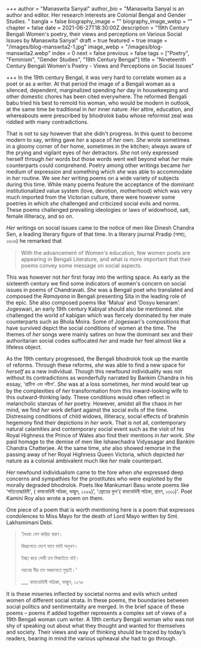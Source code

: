 +++
author = "Manaswita Sanyal"
author_bio = "Manaswita Sanyal is an author and editor. Her research interests are Colonial Bengal and Gender Studies. "
bangla = false
biography_image = ""
biography_image_webp = ""
chapter = false
date = 2021-06-27T18:30:00Z
description = "19th Century Bengali Women's poetry, their views and perceptions on Various Social Issues by Manaswita Sanyal"
draft = true
featured = true
image = "/images/blog-manswita2-1.jpg"
image_webp = "/images/blog-manswita2.webp"
index = 0
next = false
previous = false
tags = ["Poetry", "Feminism", "Gender Studies", "19th Century Bengal"]
title = "Nineteenth Century Bengali Women's Poetry  - Views and Perceptions on Social Issues"

+++
In the 19th century Bengal, it was very hard to correlate women as a poet or as a writer. At that period the image of a Bengali woman as a silenced, dependent, marginalized spending _her_ day in housekeeping and other domestic chores has been cited everywhere. The reformed Bengali babu tried his best to remold his woman, who would be modern in outlook, at the same time be traditional in _her_ inner nature. _Her_ attire, education, and whereabouts were prescribed by bhodrolok babu whose reformist zeal was riddled with many contradictions.

That is not to say however that she didn't progress. In this quest to become modern to say, writing gave _her_ a space of _her_ own. _She_ wrote sometimes in a gloomy corner of _her_ home, sometimes in the kitchen; always aware of the prying and vigilant eyes of _her_ detractors. _She_ not only expressed herself through _her_ words but those words went well beyond what _her_ male counterparts could comprehend. Poetry among other writings became _her_ medium of expression and something which _she_ was able to accommodate in _her_ routine. We see _her_ writing poems on a wide variety of subjects during this time. While many poems feature the acceptance of the dominant institutionalized value system (love, devotion, motherhood) which was very much imported from the Victorian culture, there were however some poetries in which _she_ challenged and criticized social evils and norms. These poems challenged prevailing ideologies or laws of widowhood, sati, female illiteracy, and so on.

_Her_ writings on social issues came to the notice of men like Dinesh Chandra Sen, a leading literary figure of that time. In a literary journal Pradip (আষাঢ়, ১৩০৬) he remarked that

> With the advancement of Women's education, few women poets are appearing in Bengali Literature, and what is more important that their poems convey some message on social aspects.

This was however not _her_ first foray into the writing space. As early as the sixteenth century we find some indicators of women's concern on social issues in poems of Chandravati. _She_ was a Bengali poet who translated and composed the _Ramayana_ in Bengali presenting Sita in the leading role of the epic. She also composed poems like 'Malua' and 'Dosyu kenaram'. Jogeswari, an early 19th century Kabiyal should also be mentioned. she challenged the world of kabigan which was fiercely dominated by her male counterparts such as Bhola Moira. Some of Jogeswari's compositions that have survived depict the social conditions of women at the time. The themes of _her_ songs were mainly satires on how the dominant sex and their authoritarian social codes suffocated _her_ and made _her_ feel almost like a lifeless object.

As the 19th century progressed, the Bengali bhodrolok took up the mantle of reforms. Through these reforms, _she_ was able to find a new space for _herself_ as a new individual. Though this newfound individuality was not without its contradictions as wonderfully narrated by Bankim Chandra in his essay, 'প্রাচীনা এবং নবীনা'. _She_ was at a loss sometimes, _her_ mind would tear up by the complexities of _her_ transformation from this inward-looking wife to this outward-thinking lady. These conditions would often reflect in melancholic stanzas of _her_ poetry. However, amidst all the chaos in her mind, we find _her_ work defiant against the social evils of the time. Distressing conditions of child widows, illiteracy, social effects of brahmin hegemony find their depictions in _her_ work. That is not all, contemporary natural calamities and contemporary social event such as the visit of his Royal Highness the Prince of Wales also find their mentions in _her_ work. _She_ paid homage to the demise of men like Ishawchadra Vidyasagar and Bankim Chandra Chatterjee. At the same time, _she_ also showed remorse in the passing away of her Royal Highness Queen Victoria, which depicted _her_ nature as a colonial ambivalent much like _her_ male counterpart.

_Her_ newfound individualism came to the fore when _she_ expressed deep concerns and sympathies for the prostitutes who were exploited by the morally degraded bhodrolok. Poets like Mankumari Basu wrote poems like ‘পতিতোদ্ধারিনী', ( বামাবোধিনী পত্রিকা, ফাল্গুন, ১২৯৯)’, 'স্রোতের ফুল'( বামাবোধিনী পত্রিকা, শ্রাবণ, ১৩০১)'. Poet Kamini Roy also wrote a poem on them.

One piece of a poem that is worth mentioning here is a poem that expresses condolences to Miss Mayo for the death of Lord Mayo written by Smt. Lakhsmimani Debi.

> ‘বৈধব্য বেশ করিয়া ধারণ।
>
> কিরূপেতে দেশে যাবে ভাবি অনুখণ।
>
> ইচ্ছা করে লেডী তব নিকটেতে যাই।
>
> নয়নের নীর তব অঞ্চলেতে মুছাই।'
>
> ___ বামাবোধিনী পত্রিকা, ফাল্গুন, ১২৭৮

It is these miseries inflected by societal norms and evils which united women of different social strata. In these poems, the boundaries between social politics and sentimentality are merged. In the brief space of these poems – poems if added together represents a complex set of views of a 19th Bengali woman cum writer. A 19th century Bengali woman who was not shy of speaking out about what they thought and wanted for themselves and society. Their views and way of thinking should be traced by today’s readers, bearing in mind the various upheaval _she_ had to go through.
